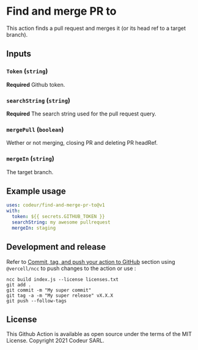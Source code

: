# Find and merge PR to

This action finds a pull request and merges it (or its head ref to a target branch).

## Inputs
### `Token` (`string`)

**Required** Github token.
### `searchString` (`string`)

**Required** The search string used for the pull request query.
### `mergePull` (`boolean`)

Wether or not merging, closing PR and deleting PR headRef.
### `mergeIn` (`string`)

The target branch.


## Example usage

```yaml
uses: codeur/find-and-merge-pr-to@v1
with:
  token: ${{ secrets.GITHUB_TOKEN }}
  searchString: my awesome pullrequest
  mergeIn: staging
```

## Development and release

Refer to [Commit, tag, and push your action to GitHub](https://docs.github.com/en/actions/creating-actions/creating-a-javascript-action#commit-tag-and-push-your-action-to-github) section using `@vercell/ncc` to push changes to the action or use :
```
ncc build index.js --license licenses.txt
git add .
git commit -m "My super commit"
git tag -a -m "My super release" vX.X.X
git push --follow-tags
```

## License
This Github Action is available as open source under the terms of the MIT License. Copyright 2021 Codeur SARL.
